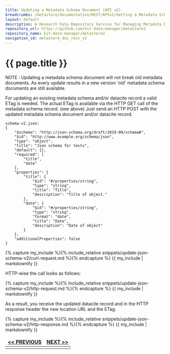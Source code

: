 ```yaml
---
title: Updating a Metadata Schema Document (API v2)
breadcrumbs: /metastore/documentation/REST/APIv2/Getting a Metadata Schema Document
layout: default
description: A Research Data Repository Service for Managing Metadata Documents based on JSON or XML.
repository_url: https://github.com/kit-data-manager/metastore2
repository_name: kit-data-manager/metastore2
navigation_id: metastore_doc_rest_v2
---
```


# {{ page.title }}

NOTE
: Updating a metadata schema document will not break old metadata documents.
As every update results in a new version 'old' metadata schema documents are still 
available.

For updating an existing metadata schema and/or datacite record a valid ETag is needed. The actual ETag 
is available via the HTTP GET call of the metadata schema record. (see above)
Just send an HTTP POST with the updated metadata schema document and/or datacite record.

```
schema-v2.json:
{
    "$schema": "http://json-schema.org/draft/2019-09/schema#",
    "$id": "http://www.example.org/schema/json",
    "type": "object",
    "title": "Json schema for tests",
    "default": {},
    "required": [
        "title",
        "date"
    ],
    "properties": {
        "title": {
            "$id": "#/properties/string",
            "type": "string",
            "title": "Title",
            "description": "Title of object."
        },                                                                                                                                                                      
        "date": {
            "$id": "#/properties/string",
            "type": "string",
            "format": "date",
            "title": "Date",
            "description": "Date of object"
        }
    },
    "additionalProperties": false
} 
```

{% capture my_include %}{% include_relative snippets/update-json-schema-v2/curl-request.md %}{% endcapture %}
{{ my_include | markdownify }}

HTTP-wise the call looks as follows: 

{% capture my_include %}{% include_relative snippets/update-json-schema-v2/http-request.md %}{% endcapture %}
{{ my_include | markdownify }}

As a result, you receive the updated datacite record and in the HTTP response header
the new location URL and the ETag. 

{% capture my_include %}{% include_relative snippets/update-json-schema-v2/http-response.md %}{% endcapture %}
{{ my_include | markdownify }}


<style>
td, th {
   border: none!important;
}
</style>
|[<< PREVIOUS](get-schema-document.html)| [NEXT >>](list-schema-records.html) |
|:----|----:|
| | |

